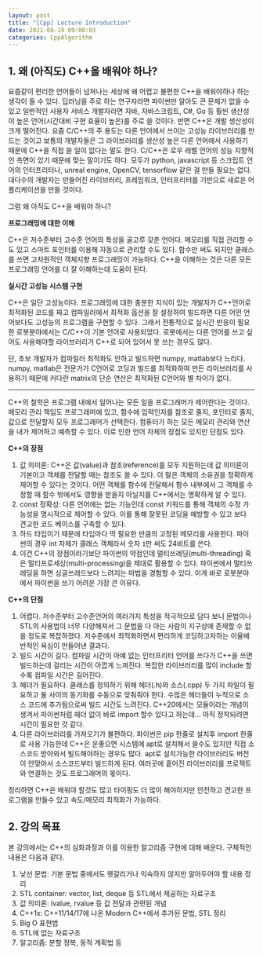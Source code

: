 ```yaml
---
layout: post
title: "[Cpp] Lecture Introduction"
date: 2021-08-19 09:00:03
categories: CppAlgorithm
---
```




## 1. 왜 (아직도) C++을 배워야 하나?

요즘같이 편리한 언어들이 넘쳐나는 세상에 왜 어렵고 불편한 C++을 배워야하나 하는 생각이 들 수 있다. 딥러닝을 주로 하는 연구자라면 파이썬만 알아도 큰 문제가 없을 수 있고 일반적인 사용자 서비스 개발자라면 자바, 자바스크립트, C#, Go 등 훨씬 생산성이 높은 언어(시간대비 구현 효율이 높은)를 주로 쓸 것이다. 반면 C++은 개발 생산성이 크게 떨어진다. 요즘 C/C++의 주 용도는 다른 언어에서 쓰이는 고성능 라이브러리를 만드는 것이고 보통의 개발자들은 그 라이브러리를 생산성 높은 다른 언어에서 사용하기 때문에 C++을 직접 쓸 일이 없다는 말도 한다. C/C++은 로우 레벨 언어의 성능 지향적인 측면이 있기 때문에 맞는 말이기도 하다. 모두가 python, javascript 등 스크립트 언어의 인터프리터나, unreal engine, OpenCV, tensorflow 같은 걸 만들 필요는 없다. 대다수의 개발자는 만들어진 라이브러리, 프레임워크, 인터프리터를 기반으로 새로운 어플리케이션을 만들 것이다.  

그럼 왜 아직도 C++을 배워야 하나?  

**프로그래밍에 대한 이해**

C++은 저수준부터 고수준 언어의 특성을 골고루 갖춘 언어다. 메모리를 직접 관리할 수도 있고 스마트 포인터를 이용해 자동으로 관리할 수도 있다. 함수만 써도 되지만 클래스를 쓰면 고차원적인 객체지향 프로그래밍이 가능하다. C++을 이해하는 것은 다른 모든 프로그래밍 언어를 더 잘 이해하는데 도움이 된다.  

**실시간 고성능 시스템 구현**

C++은 일단 고성능이다. 프로그래밍에 대한 충분한 지식이 있는 개발자가 C++언어로 최적화된 코드를 짜고 컴파일러에서 최적화 옵션을 잘 설정하여 빌드하면 다른 어떤 언어보다도 고성능의 프로그램을 구현할 수 있다. 그래서 전통적으로 실시간 반응이 필요한 로봇분야에서는 C/C++이 기본 언어로 사용되었다. 로봇에서는 다른 언어를 쓰고 싶어도 사용해야할 라이브러리가 C++로 되어 있어서 못 쓰는 경우도 많다.  

단, 초보 개발자가 컴파일러 최적화도 안하고 빌드하면 numpy, matlab보다 느리다. numpy, matlab은 전문가가 C언어로 코딩과 빌드를 최적화하여 만든 라이브러리를 사용하기 때문에 커다란 matrix의 단순 연산은 최적화된 C언어와 별 차이가 없다.

---

C++의 철학은 프로그램 내에서 일어나는 모든 일을 프로그래머가 제어한다는 것이다. 메모리 관리 책임도 프로그래머에 있고, 함수에 입력인자를 참조로 줄지, 포인터로 줄지, 값으로 전달할지 모두 프로그래머가 선택한다. 컴퓨터가 하는 모든 메모리 관리와 연산을 내가 제어하고 예측할 수 있다. 이로 인한 언어 자체의 장점도 있지만 단점도 있다. 

**C++의 장점**

1. 값 의미론: C++은 값(value)과 참조(reference)를 모두 지원하는데 값 의미론이 기본이고 객체를 전달할 때는 참조도 쓸 수 있다. 이 말은 객체의 소유권을 정확하게 제어할 수 있다는 것이다. 어떤 객체를 함수에 전달해서 함수 내부에서 그 객체를 수정할 때 함수 밖에서도 영향을 받을지 아닐지를 C++에서는 명확하게 알 수 있다.
2. const 정확성: 다른 언어에는 없는 기능인데 const 키워드를 통해 객체의 수정 가능성을 명시적으로 제어할 수 있다. 이를 통해 잘못된 코딩을 예방할 수 있고 보다 견고한 코드 베이스를 구축할 수 있다.
3. 하드 타입이기 때문에 타입마다 딱 필요한 만큼의 고정된 메모리를 사용한다. 파이썬의 경우 int 자체가 클래스 객체라서 숫자 `1`만 써도  24비트를 쓴다.
4. 이건 C++의 장점이라기보단 파이썬의 약점인데 멀티쓰레딩(multi-threading) 혹은 멀티프로세싱(multi-processing)을 제대로 활용할 수 있다. 파이썬에서 멀티쓰레딩을 하면 싱글쓰레드보다 느려지는 마법을 경험할 수 있다. 이게 바로 로봇분야에서 파이썬을 쓰기 어려운 가장 큰 이유다.

**C++의 단점**

1. 어렵다. 저수준부터 고수준언어의 여러가지 특성을 적극적으로 담다 보니 문법이나 STL의 사용법이 너무 다양해져서 그 문법을 다 아는 사람이 지구상에 존재할 수 없을 정도로 복잡하졌다. 저수준에서 최적화하면서 편리하게 코딩하고자하는 이율배반적인 욕심이 만들어낸 결과다.
2. 빌드 시간이 길다. 컴파일 시간이 아예 없는 인터프리터 언어를 쓰다가 C++을 쓰면 빌드하는데 걸리는 시간이 아깝게 느껴진다. 복잡한 라이브러리를 많이 include 할수록 컴파일 시간은 길어진다.
3. 헤더가 필요하다. 클래스를 정의하기 위해 헤더(.h)와 소스(.cpp) 두 가지 파일이 필요하고 둘 사이의 동기화를 수동으로 맞춰줘야 한다. 수많은 헤더들이 누적으로 소스 코드에 추가됨으로써 빌드 시간도 느려진다. C++20에서는 모듈이라는 개념이 생겨서 파이썬처럼 헤더 없이 바로 import 할수 있다고 하는데... 아직 정착되려면 시간이 필요한 것 같다.
4. 다른 라이브러리를 가져오기가 불편하다. 파이썬은 pip 한줄로 설치후 import 한줄로 사용 가능한데 C++은 운좋으면 시스템에 apt로 설치해서 쓸수도 있지만 직접 소스코드 받아와서 빌드해야하는 경우도 많다. apt로 설치가능한 라이브러리도 버전이 안맞아서 소스코드부터 빌드하게 된다. 여러곳에 흩어진 라이브러리를 프로젝트와 연결하는 것도 프로그래머의 몫이다.

정리하면 C++은 배워야 할것도 많고 타이핑도 더 많이 해야하지만 안전하고 견고한 프로그램을 만들수 있고 속도/메모리 최적화가 가능하다.



## 2. 강의 목표

본 강의에서는 C++의 심화과정과 이를 이용한 알고리즘 구현에 대해 배운다. 구체적인 내용은 다음과 같다.

1. 낯선 문법: 기본 문법 중에서도 헷갈리거나 익숙하지 않지만 알아두어야 할 내용 정리
2. STL container: vector, list, deque 등 STL에서 제공하는 자료구조
3. 값 의미론: lvalue, rvalue 등 값 전달과 관련된 개념
4. C++1x: C++11/14/17에 나온 Modern C++에서 추가된 문법, STL 정리
5. Big O 표현법
6. STL에 없는 자료구조
7. 알고리즘: 분할 정복, 동적 계획법 등




